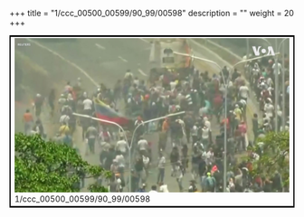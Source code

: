 +++
title = "1/ccc_00500_00599/90_99/00598"
description = ""
weight = 20
+++

<table style="border:2px solid black;max-width:800px;max-height:800px;" 
><tr><td>
<img class="center-fit-jpg"
src="/jpg_/aaa_20190430_NxaOmWaI8sI_00597.jpg">
1/ccc_00500_00599/90_99/00598
</img></td></tr></table>
